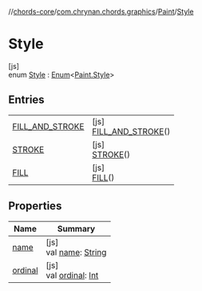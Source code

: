 //[chords-core](../../../../index.md)/[com.chrynan.chords.graphics](../../index.md)/[Paint](../index.md)/[Style](index.md)

# Style

[js]\
enum [Style](index.md) : [Enum](https://kotlinlang.org/api/latest/jvm/stdlib/kotlin/-enum/index.html)&lt;[Paint.Style](index.md)&gt;

## Entries

| | |
|---|---|
| [FILL_AND_STROKE](-f-i-l-l_-a-n-d_-s-t-r-o-k-e/index.md) | [js]<br>[FILL_AND_STROKE](-f-i-l-l_-a-n-d_-s-t-r-o-k-e/index.md)() |
| [STROKE](-s-t-r-o-k-e/index.md) | [js]<br>[STROKE](-s-t-r-o-k-e/index.md)() |
| [FILL](-f-i-l-l/index.md) | [js]<br>[FILL](-f-i-l-l/index.md)() |

## Properties

| Name | Summary |
|---|---|
| [name](../-fill-rule/-e-v-e-n_-o-d-d/index.md#-372974862%2FProperties%2F-844443233) | [js]<br>val [name](../-fill-rule/-e-v-e-n_-o-d-d/index.md#-372974862%2FProperties%2F-844443233): [String](https://kotlinlang.org/api/latest/jvm/stdlib/kotlin/-string/index.html) |
| [ordinal](../-fill-rule/-e-v-e-n_-o-d-d/index.md#-739389684%2FProperties%2F-844443233) | [js]<br>val [ordinal](../-fill-rule/-e-v-e-n_-o-d-d/index.md#-739389684%2FProperties%2F-844443233): [Int](https://kotlinlang.org/api/latest/jvm/stdlib/kotlin/-int/index.html) |
